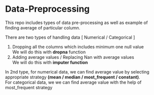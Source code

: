 # Data-Preprocessing

This repo includes types of data pre-processing as well as example of finding average of particular column.

There are two types of handling data [ Numerical / Categorical ]

1. Dropping all the columns which includes minimum one null value <br> We will do this with <b>dropna</b> function
2. Adding average values / Replacing Nan with average values <br> We will do this with <b>imputer function</b>

In 2nd type, for numerical data, we can find average value by selecting appropriate strategy <b>(mean / median / most_frequent / constant)</b>. <br>
For categorical data, we we can find average value with the help of most_frequent strategy
